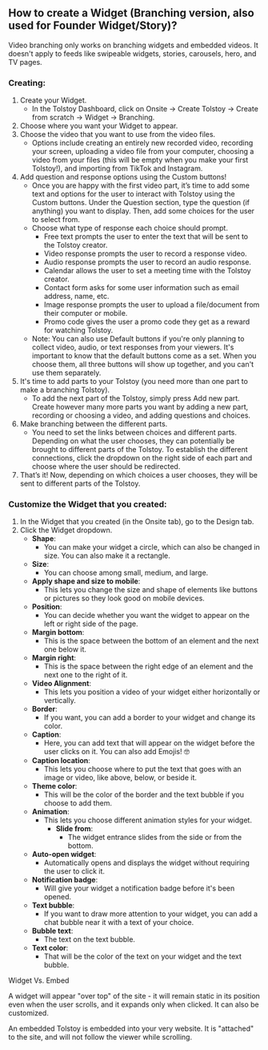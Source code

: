 ## How to create a Widget (Branching version, also used for Founder Widget/Story)?

Video branching only works on branching widgets and embedded videos. It doesn't apply to feeds like swipeable widgets, stories, carousels, hero, and TV pages.

### Creating:

1. Create your Widget.
   - In the Tolstoy Dashboard, click on Onsite -> Create Tolstoy -> Create from scratch -> Widget -> Branching.
2. Choose where you want your Widget to appear.
3. Choose the video that you want to use from the video files.
   - Options include creating an entirely new recorded video, recording your screen, uploading a video file from your computer, choosing a video from your files (this will be empty when you make your first Tolstoy!), and importing from TikTok and Instagram.
4. Add question and response options using the Custom buttons!
   - Once you are happy with the first video part, it’s time to add some text and options for the user to interact with Tolstoy using the Custom buttons. Under the Question section, type the question (if anything) you want to display. Then, add some choices for the user to select from.
   - Choose what type of response each choice should prompt.
     - Free text prompts the user to enter the text that will be sent to the Tolstoy creator.
     - Video response prompts the user to record a response video.
     - Audio response prompts the user to record an audio response.
     - Calendar allows the user to set a meeting time with the Tolstoy creator.
     - Contact form asks for some user information such as email address, name, etc.
     - Image response prompts the user to upload a file/document from their computer or mobile.
     - Promo code gives the user a promo code they get as a reward for watching Tolstoy.
   - Note: You can also use Default buttons if you're only planning to collect video, audio, or text responses from your viewers. It's important to know that the default buttons come as a set. When you choose them, all three buttons will show up together, and you can't use them separately.
5. It's time to add parts to your Tolstoy (you need more than one part to make a branching Tolstoy).
   - To add the next part of the Tolstoy, simply press Add new part. Create however many more parts you want by adding a new part, recording or choosing a video, and adding questions and choices.
6. Make branching between the different parts.
   - You need to set the links between choices and different parts. Depending on what the user chooses, they can potentially be brought to different parts of the Tolstoy. To establish the different connections, click the dropdown on the right side of each part and choose where the user should be redirected.
7. That’s it! Now, depending on which choices a user chooses, they will be sent to different parts of the Tolstoy.

### Customize the Widget that you created:

1. In the Widget that you created (in the Onsite tab), go to the Design tab.
2. Click the Widget dropdown.
   - **Shape**:
     - You can make your widget a circle, which can also be changed in size. You can also make it a rectangle.
   - **Size**:
     - You can choose among small, medium, and large.
   - **Apply shape and size to mobile**:
     - This lets you change the size and shape of elements like buttons or pictures so they look good on mobile devices.
   - **Position**:
     - You can decide whether you want the widget to appear on the left or right side of the page.
   - **Margin bottom**:
     - This is the space between the bottom of an element and the next one below it.
   - **Margin right**:
     - This is the space between the right edge of an element and the next one to the right of it.
   - **Video Alignment**:
     - This lets you position a video of your widget either horizontally or vertically.
   - **Border**:
     - If you want, you can add a border to your widget and change its color.
   - **Caption**:
     - Here, you can add text that will appear on the widget before the user clicks on it. You can also add Emojis! 🤓
   - **Caption location**:
     - This lets you choose where to put the text that goes with an image or video, like above, below, or beside it.
   - **Theme color**:
     - This will be the color of the border and the text bubble if you choose to add them.
   - **Animation**:
     - This lets you choose different animation styles for your widget.
       - **Slide from**:
         - The widget entrance slides from the side or from the bottom.
   - **Auto-open widget**:
     - Automatically opens and displays the widget without requiring the user to click it.
   - **Notification badge**:
     - Will give your widget a notification badge before it's been opened.
   - **Text bubble**:
     - If you want to draw more attention to your widget, you can add a chat bubble near it with a text of your choice.
   - **Bubble text**:
     - The text on the text bubble.
   - **Text color**:
     - That will be the color of the text on your widget and the text bubble.

Widget Vs. Embed

A widget will appear "over top" of the site - it will remain static in its position even when the user scrolls, and it expands only when clicked. It can also be customized. ​

An embedded Tolstoy is embedded into your very website. It is "attached" to the site, and will not follow the viewer while scrolling. 